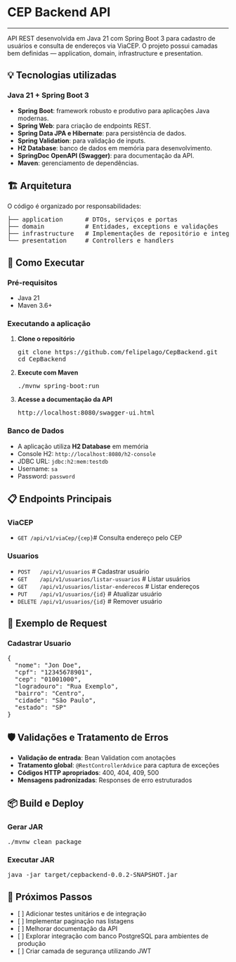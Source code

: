 <h1>CEP Backend API</h1>
<p></p>
<hr/>

<p>API REST desenvolvida em Java 21 com Spring Boot 3 para cadastro de usuários e consulta de endereços via ViaCEP. O projeto possui camadas bem definidas — application, domain, infrastructure e presentation.</p>

<h2>💡 Tecnologias utilizadas</h2>

<h3>Java 21 + Spring Boot 3</h3>
<ul>
  <li><strong>Spring Boot</strong>: framework robusto e produtivo para aplicações Java modernas.</li>
  <li><strong>Spring Web</strong>: para criação de endpoints REST.</li>
  <li><strong>Spring Data JPA e Hibernate</strong>: para persistência de dados.</li>
  <li><strong>Spring Validation</strong>: para validação de inputs.</li>
  <li><strong>H2 Database</strong>: banco de dados em memória para desenvolvimento.</li>
  <li><strong>SpringDoc OpenAPI (Swagger)</strong>: para documentação da API.</li>
  <li><strong>Maven</strong>: gerenciamento de dependências.</li>
</ul>

<h2>🏗️ Arquitetura</h2>

<p>O código é organizado por responsabilidades:</p>

<pre>
├── application      # DTOs, serviços e portas
├── domain           # Entidades, exceptions e validações
├── infrastructure   # Implementações de repositório e integrações externas
└── presentation     # Controllers e handlers
</pre>

<h2>🚀 Como Executar</h2>

<h3>Pré-requisitos</h3>
<ul>
  <li>Java 21</li>
  <li>Maven 3.6+</li>
</ul>

<h3>Executando a aplicação</h3>

<ol>
  <li><strong>Clone o repositório</strong>
    <pre>git clone https://github.com/felipelago/CepBackend.git
cd CepBackend</pre>
  </li>
  
  <li><strong>Execute com Maven</strong>
    <pre>./mvnw spring-boot:run</pre>
  </li>
  
  <li><strong>Acesse a documentação da API</strong>
    <pre>http://localhost:8080/swagger-ui.html</pre>
  </li>
</ol>

<h3>Banco de Dados</h3>
<ul>
  <li>A aplicação utiliza <strong>H2 Database</strong> em memória</li>
  <li>Console H2: <code>http://localhost:8080/h2-console</code></li>
  <li>JDBC URL: <code>jdbc:h2:mem:testdb</code></li>
  <li>Username: <code>sa</code></li>
  <li>Password: <code>password</code></li>
</ul>

<h2>📋 Endpoints Principais</h2>

<h3>ViaCEP</h3>
<ul>
  <li><code>GET /api/v1/viaCep/{cep}</code># Consulta endereço pelo CEP</li>
</ul>

<h3>Usuarios</h3>
<ul>
  <li><code>POST   /api/v1/usuarios</code> # Cadastrar usuário</li>
  <li><code>GET    /api/v1/usuarios/listar-usuarios</code> # Listar usuários</li>
  <li><code>GET    /api/v1/usuarios/listar-enderecos</code> # Listar endereços</li>
  <li><code>PUT    /api/v1/usuarios/{id}</code> # Atualizar usuário</li>
  <li><code>DELETE /api/v1/usuarios/{id}</code> # Remover usuário</li>
</ul>

<h2>🧪 Exemplo de Request</h2>

<h3>Cadastrar Usuario</h3>

<pre>{
  "nome": "Jon Doe",
  "cpf": "12345678901",
  "cep": "01001000",
  "logradouro": "Rua Exemplo",
  "bairro": "Centro",
  "cidade": "São Paulo",
  "estado": "SP"
}</pre>

<h2>🛡️ Validações e Tratamento de Erros</h2>

<ul>
  <li><strong>Validação de entrada</strong>: Bean Validation com anotações</li>
  <li><strong>Tratamento global</strong>: <code>@RestControllerAdvice</code> para captura de exceções</li>
  <li><strong>Códigos HTTP apropriados</strong>: 400, 404, 409, 500</li>
  <li><strong>Mensagens padronizadas</strong>: Responses de erro estruturados</li>
</ul>

<h2>📦 Build e Deploy</h2>

<h3>Gerar JAR</h3>
<pre>./mvnw clean package</pre>

<h3>Executar JAR</h3>
<pre>java -jar target/cepbackend-0.0.2-SNAPSHOT.jar</pre>

<h2>📝 Próximos Passos</h2>

<ul>
  <li>[ ] Adicionar testes unitários e de integração</li>
  <li>[ ] Implementar paginação nas listagens</li>
  <li>[ ] Melhorar documentação da API</li>
  <li>[ ] Explorar integração com banco PostgreSQL para ambientes de produção</li>
  <li>[ ] Criar camada de segurança utilizando JWT</li>
</ul>
